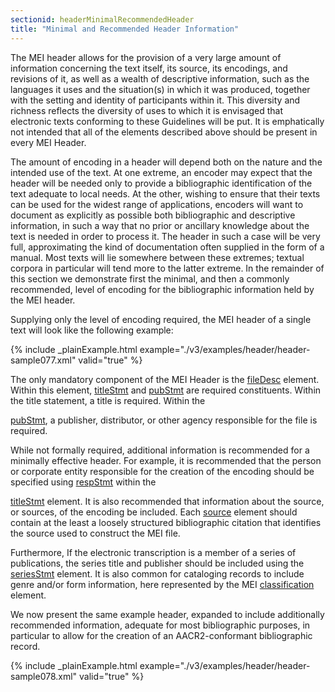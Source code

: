 ```yaml
---
sectionid: headerMinimalRecommendedHeader
title: "Minimal and Recommended Header Information"
---
```




The MEI header allows for the provision of a very large amount of information concerning
the
text itself, its source, its encodings, and revisions of it, as well as a wealth of
descriptive information, such as the languages it uses and the situation(s) in which
it was
produced, together with the setting and identity of participants within it. This diversity
and
richness reflects the diversity of uses to which it is envisaged that electronic texts
conforming to these Guidelines will be put. It is emphatically not intended that all
of the
elements described above should be present in every MEI Header.

The amount of encoding in a header will depend both on the nature and the intended
use of the
text. At one extreme, an encoder may expect that the header will be needed only to
provide a
bibliographic identification of the text adequate to local needs. At the other, wishing
to
ensure that their texts can be used for the widest range of applications, encoders
will want
to document as explicitly as possible both bibliographic and descriptive information,
in such
a way that no prior or ancillary knowledge about the text is needed in order to process
it.
The header in such a case will be very full, approximating the kind of documentation
often
supplied in the form of a manual. Most texts will lie somewhere between these extremes;
textual corpora in particular will tend more to the latter extreme. In the remainder
of this
section we demonstrate first the minimal, and then a commonly recommended, level of
encoding
for the bibliographic information held by the MEI header.

Supplying only the level of encoding required, the MEI header of a single text will
look like
the following example:

{% include _plainExample.html example="./v3/examples/header/header-sample077.xml" valid="true" %}

The only mandatory component of the MEI Header is the <a class="link_odd_elementSpec" href="/v3/elements/fileDesc">fileDesc</a> element.
Within this element, 
<a class="link_odd_elementSpec" href="/v3/elements/titleStmt">titleStmt</a> and 
<a class="link_odd_elementSpec" href="/v3/elements/pubStmt">pubStmt</a> are
required constituents. Within the title statement, a title is required. Within the

<a class="link_odd_elementSpec" href="/v3/elements/pubStmt">pubStmt</a>, a publisher, distributor, or other agency responsible for the
file is required.

While not formally required, additional information is recommended for a minimally
effective
header. For example, it is recommended that the person or corporate entity responsible
for the
creation of the encoding should be specified using 
<a class="link_odd_elementSpec" href="/v3/elements/respStmt">respStmt</a> within the

<a class="link_odd_elementSpec" href="/v3/elements/titleStmt">titleStmt</a> element. It is also recommended that information about the
source, or sources, of the encoding be included. Each 
<a class="link_odd_elementSpec" href="/v3/elements/source">source</a> element
should contain at the least a loosely structured bibliographic citation that identifies
the
source used to construct the MEI file.

Furthermore, If the electronic transcription is a member of a series of publications,
the
series title and publisher should be included using the 
<a class="link_odd_elementSpec" href="/v3/elements/seriesStmt">seriesStmt</a>
element. It is also common for cataloging records to include genre and/or form information,
here represented by the MEI 
<a class="link_odd_elementSpec" href="/v3/elements/classification">classification</a> element.

We now present the same example header, expanded to include additionally recommended
information, adequate for most bibliographic purposes, in particular to allow for
the creation
of an AACR2-conformant bibliographic record.

{% include _plainExample.html example="./v3/examples/header/header-sample078.xml" valid="true" %}

